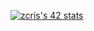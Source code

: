 [![zcris's 42 stats](https://badge42.vercel.app/api/v2/cl3h0l7rr004909jwg6llyhu4/stats?cursusId=21&coalitionId=90)](https://github.com/JaeSeoKim/badge42)
